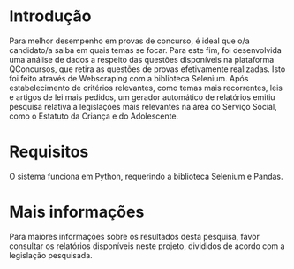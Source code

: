 # Introdução
Para melhor desempenho em provas de concurso, é ideal que o/a candidato/a saiba em quais temas se focar. Para este fim, foi desenvolvida uma análise de dados a respeito das questões disponíveis na plataforma QConcursos, que retira as questões de provas efetivamente realizadas. Isto foi feito através de Webscraping com a biblioteca Selenium.
Após estabelecimento de critérios relevantes, como temas mais recorrentes, leis e artigos de lei mais pedidos, um gerador automático de relatórios emitiu pesquisa relativa a legislações mais relevantes na área do Serviço Social, como o Estatuto da Criança e do Adolescente.

# Requisitos
O sistema funciona em Python, requerindo a biblioteca Selenium e Pandas.

# Mais informações
Para maiores informações sobre os resultados desta pesquisa, favor consultar os relatórios disponíveis neste projeto, divididos de acordo com a legislação pesquisada.
